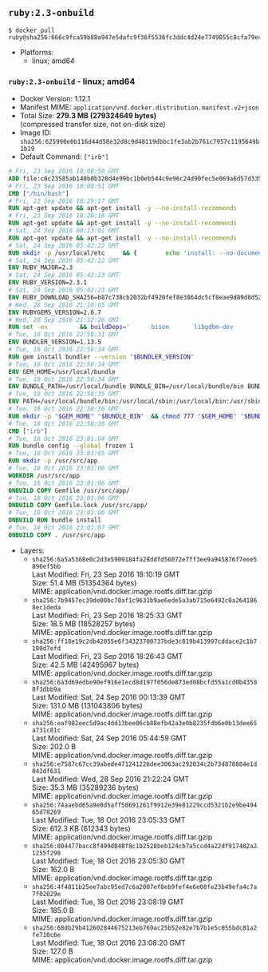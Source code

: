 ## `ruby:2.3-onbuild`

```console
$ docker pull ruby@sha256:666c9fca59b88a947e5dafc9f36f5536fc3ddc4d24e7749855c8cfa79eca3011
```

-	Platforms:
	-	linux; amd64

### `ruby:2.3-onbuild` - linux; amd64

-	Docker Version: 1.12.1
-	Manifest MIME: `application/vnd.docker.distribution.manifest.v2+json`
-	Total Size: **279.3 MB (279324649 bytes)**  
	(compressed transfer size, not on-disk size)
-	Image ID: `sha256:625990e0b116d44d58e32d8c9d48119dbbc1fe3ab2b761c7957c1195649b1b19`
-	Default Command: `["irb"]`

```dockerfile
# Fri, 23 Sep 2016 18:08:50 GMT
ADD file:c6c23585ab140b0b320d4e99bc1b0eb544c9e96c24d90fec5e069a6d57d335ca in / 
# Fri, 23 Sep 2016 18:08:51 GMT
CMD ["/bin/bash"]
# Fri, 23 Sep 2016 18:25:17 GMT
RUN apt-get update && apt-get install -y --no-install-recommends 		ca-certificates 		curl 		wget 	&& rm -rf /var/lib/apt/lists/*
# Fri, 23 Sep 2016 18:26:18 GMT
RUN apt-get update && apt-get install -y --no-install-recommends 		bzr 		git 		mercurial 		openssh-client 		subversion 				procps 	&& rm -rf /var/lib/apt/lists/*
# Sat, 24 Sep 2016 00:13:01 GMT
RUN apt-get update && apt-get install -y --no-install-recommends 		autoconf 		automake 		bzip2 		file 		g++ 		gcc 		imagemagick 		libbz2-dev 		libc6-dev 		libcurl4-openssl-dev 		libdb-dev 		libevent-dev 		libffi-dev 		libgeoip-dev 		libglib2.0-dev 		libjpeg-dev 		libkrb5-dev 		liblzma-dev 		libmagickcore-dev 		libmagickwand-dev 		libmysqlclient-dev 		libncurses-dev 		libpng-dev 		libpq-dev 		libreadline-dev 		libsqlite3-dev 		libssl-dev 		libtool 		libwebp-dev 		libxml2-dev 		libxslt-dev 		libyaml-dev 		make 		patch 		xz-utils 		zlib1g-dev 	&& rm -rf /var/lib/apt/lists/*
# Sat, 24 Sep 2016 05:42:22 GMT
RUN mkdir -p /usr/local/etc 	&& { 		echo 'install: --no-document'; 		echo 'update: --no-document'; 	} >> /usr/local/etc/gemrc
# Sat, 24 Sep 2016 05:42:22 GMT
ENV RUBY_MAJOR=2.3
# Sat, 24 Sep 2016 05:42:23 GMT
ENV RUBY_VERSION=2.3.1
# Sat, 24 Sep 2016 05:42:23 GMT
ENV RUBY_DOWNLOAD_SHA256=b87c738cb2032bf4920fef8e3864dc5cf8eae9d89d8d523ce0236945c5797dcd
# Wed, 28 Sep 2016 21:10:05 GMT
ENV RUBYGEMS_VERSION=2.6.7
# Wed, 28 Sep 2016 21:12:26 GMT
RUN set -ex 		&& buildDeps=' 		bison 		libgdbm-dev 		ruby 	' 	&& apt-get update 	&& apt-get install -y --no-install-recommends $buildDeps 	&& rm -rf /var/lib/apt/lists/* 		&& wget -O ruby.tar.gz "https://cache.ruby-lang.org/pub/ruby/$RUBY_MAJOR/ruby-$RUBY_VERSION.tar.gz" 	&& echo "$RUBY_DOWNLOAD_SHA256 *ruby.tar.gz" | sha256sum -c - 		&& mkdir -p /usr/src/ruby 	&& tar -xzf ruby.tar.gz -C /usr/src/ruby --strip-components=1 	&& rm ruby.tar.gz 		&& cd /usr/src/ruby 		&& { 		echo '#define ENABLE_PATH_CHECK 0'; 		echo; 		cat file.c; 	} > file.c.new 	&& mv file.c.new file.c 		&& autoconf 	&& ./configure --disable-install-doc 	&& make -j"$(nproc)" 	&& make install 		&& apt-get purge -y --auto-remove $buildDeps 	&& cd / 	&& rm -r /usr/src/ruby 		&& gem update --system "$RUBYGEMS_VERSION"
# Tue, 18 Oct 2016 22:58:31 GMT
ENV BUNDLER_VERSION=1.13.5
# Tue, 18 Oct 2016 22:58:34 GMT
RUN gem install bundler --version "$BUNDLER_VERSION"
# Tue, 18 Oct 2016 22:58:34 GMT
ENV GEM_HOME=/usr/local/bundle
# Tue, 18 Oct 2016 22:58:34 GMT
ENV BUNDLE_PATH=/usr/local/bundle BUNDLE_BIN=/usr/local/bundle/bin BUNDLE_SILENCE_ROOT_WARNING=1 BUNDLE_APP_CONFIG=/usr/local/bundle
# Tue, 18 Oct 2016 22:58:35 GMT
ENV PATH=/usr/local/bundle/bin:/usr/local/sbin:/usr/local/bin:/usr/sbin:/usr/bin:/sbin:/bin
# Tue, 18 Oct 2016 22:58:36 GMT
RUN mkdir -p "$GEM_HOME" "$BUNDLE_BIN" 	&& chmod 777 "$GEM_HOME" "$BUNDLE_BIN"
# Tue, 18 Oct 2016 22:58:36 GMT
CMD ["irb"]
# Tue, 18 Oct 2016 23:01:04 GMT
RUN bundle config --global frozen 1
# Tue, 18 Oct 2016 23:01:05 GMT
RUN mkdir -p /usr/src/app
# Tue, 18 Oct 2016 23:01:06 GMT
WORKDIR /usr/src/app
# Tue, 18 Oct 2016 23:01:06 GMT
ONBUILD COPY Gemfile /usr/src/app/
# Tue, 18 Oct 2016 23:01:06 GMT
ONBUILD COPY Gemfile.lock /usr/src/app/
# Tue, 18 Oct 2016 23:01:06 GMT
ONBUILD RUN bundle install
# Tue, 18 Oct 2016 23:01:07 GMT
ONBUILD COPY . /usr/src/app
```

-	Layers:
	-	`sha256:6a5a5368e0c2d3e5909184fa28ddfd56072e7ff3ee9a945876f7eee5896ef5bb`  
		Last Modified: Fri, 23 Sep 2016 18:10:19 GMT  
		Size: 51.4 MB (51354364 bytes)  
		MIME: application/vnd.docker.image.rootfs.diff.tar.gzip
	-	`sha256:7b9457ec39de00bc70af1c9631b9ae6ede5a3ab715e6492c0a2641868ec1deda`  
		Last Modified: Fri, 23 Sep 2016 18:25:33 GMT  
		Size: 18.5 MB (18528257 bytes)  
		MIME: application/vnd.docker.image.rootfs.diff.tar.gzip
	-	`sha256:ff18e19c2db42055e6f34323700737bde3c819b413997cddace2c1b7180d7efd`  
		Last Modified: Fri, 23 Sep 2016 18:26:43 GMT  
		Size: 42.5 MB (42495967 bytes)  
		MIME: application/vnd.docker.image.rootfs.diff.tar.gzip
	-	`sha256:6a3d69edbe90ef916e1ecd8d197f056de873ed08bcfd55a1cd0b43588f3dbb9a`  
		Last Modified: Sat, 24 Sep 2016 00:13:39 GMT  
		Size: 131.0 MB (131043806 bytes)  
		MIME: application/vnd.docker.image.rootfs.diff.tar.gzip
	-	`sha256:eaf982eec5d9ac4dd13bee06cb88efb42a3e0b8235fdb6e0b13dee65a731c81c`  
		Last Modified: Sat, 24 Sep 2016 05:44:59 GMT  
		Size: 202.0 B  
		MIME: application/vnd.docker.image.rootfs.diff.tar.gzip
	-	`sha256:e7587c67cc39abede471241226dee3063ac292034c2b73d878884e1d042df631`  
		Last Modified: Wed, 28 Sep 2016 21:22:24 GMT  
		Size: 35.3 MB (35289236 bytes)  
		MIME: application/vnd.docker.image.rootfs.diff.tar.gzip
	-	`sha256:74aaebd65a9e0d5aff58691261f9912e39e81229ccd5321b2e9be49465d78269`  
		Last Modified: Tue, 18 Oct 2016 23:05:33 GMT  
		Size: 612.3 KB (612343 bytes)  
		MIME: application/vnd.docker.image.rootfs.diff.tar.gzip
	-	`sha256:804477bacc8f499d048f8c1b2528beb124cb7a5ccd4a22df917402a21255f298`  
		Last Modified: Tue, 18 Oct 2016 23:05:30 GMT  
		Size: 162.0 B  
		MIME: application/vnd.docker.image.rootfs.diff.tar.gzip
	-	`sha256:4f4811b25ee7abc95ed7c6a2007ef8eb9fef4e6e08fe23b49efa4c7a7f02029e`  
		Last Modified: Tue, 18 Oct 2016 23:08:19 GMT  
		Size: 185.0 B  
		MIME: application/vnd.docker.image.rootfs.diff.tar.gzip
	-	`sha256:68db29b412602844675213eb769ac25b52e82e7b7b1e5c055bdc81a2fe710c6e`  
		Last Modified: Tue, 18 Oct 2016 23:08:20 GMT  
		Size: 127.0 B  
		MIME: application/vnd.docker.image.rootfs.diff.tar.gzip
